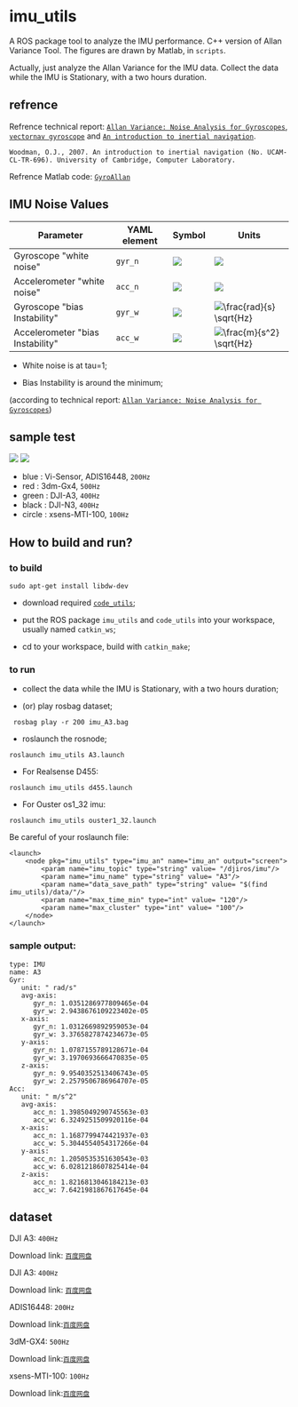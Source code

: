 # imu_utils

A ROS package tool to analyze the IMU performance. C++ version of Allan Variance Tool. 
The figures are drawn by Matlab, in `scripts`.

Actually, just analyze the Allan Variance for the IMU data. Collect the data while the IMU is Stationary, with a two hours duration.

## refrence

Refrence technical report: [`Allan Variance: Noise Analysis for Gyroscopes`](http://cache.freescale.com/files/sensors/doc/app_note/AN5087.pdf "Allan Variance: Noise Analysis for Gyroscopes"), [`vectornav gyroscope`](https://www.vectornav.com/support/library/gyroscope "vectornav gyroscope") and 
[`An introduction to inertial navigation`](http://www.cl.cam.ac.uk/techreports/UCAM-CL-TR-696.html "An introduction to inertial navigation").

```
Woodman, O.J., 2007. An introduction to inertial navigation (No. UCAM-CL-TR-696). University of Cambridge, Computer Laboratory.
```
Refrence Matlab code: [`GyroAllan`](https://github.com/XinLiGitHub/GyroAllan "GyroAllan")

## IMU Noise Values

Parameter | YAML element | Symbol | Units
--- | --- | --- | ---
Gyroscope "white noise" | `gyr_n` | <img src="https://latex.codecogs.com/svg.latex?{%5Csigma_g}"> | <img src="https://latex.codecogs.com/svg.latex?{%5Cfrac%7Brad%7D%7Bs%7D%5Cfrac%7B1%7D%7B%5Csqrt%7BHz%7D%7D}">
Accelerometer "white noise" | `acc_n` | <img src="https://latex.codecogs.com/svg.latex?{%5Csigma_a}"> | <img src="https://latex.codecogs.com/svg.latex?{%5Cfrac%7Bm%7D%7Bs^2%7D%5Cfrac%7B1%7D%7B%5Csqrt%7BHz%7D%7D}">
Gyroscope "bias Instability" | `gyr_w` | <img src="https://latex.codecogs.com/svg.latex?{%5Csigma_b_g}"> | <img src="http://latex.codecogs.com/svg.latex?\frac{rad}{s}&space;\sqrt{Hz}" title="\frac{rad}{s} \sqrt{Hz}" />
Accelerometer "bias Instability" | `acc_w` | <img src="https://latex.codecogs.com/svg.latex?{%5Csigma_b_a}"> | <img src="http://latex.codecogs.com/svg.latex?\frac{m}{s^2}&space;\sqrt{Hz}" title="\frac{m}{s^2} \sqrt{Hz}" />

* White noise is at tau=1;

* Bias Instability is around the minimum;

(according to technical report: [`Allan Variance: Noise Analysis for Gyroscopes`](http://cache.freescale.com/files/sensors/doc/app_note/AN5087.pdf "Allan Variance: Noise Analysis for Gyroscopes"))

## sample test

<img src="figure/gyr.jpg">
<img src="figure/acc.jpg">

* blue  : Vi-Sensor, ADIS16448, `200Hz`
* red   : 3dm-Gx4, `500Hz`
* green : DJI-A3, `400Hz`
* black : DJI-N3, `400Hz`
* circle : xsens-MTI-100, `100Hz`

## How to build and run?

### to build

```
sudo apt-get install libdw-dev
```

* download required [`code_utils`](https://github.com/gaowenliang/code_utils "code_utils");

* put the ROS package `imu_utils` and `code_utils` into your workspace, usually named `catkin_ws`;

* cd to your workspace, build with `catkin_make`;


### to run

* collect the data while the IMU is Stationary, with a two hours duration;

* (or) play rosbag dataset;

```
 rosbag play -r 200 imu_A3.bag
```

* roslaunch the rosnode;

```
roslaunch imu_utils A3.launch
```

* For Realsense D455:
```
roslaunch imu_utils d455.launch
```

* For Ouster os1_32 imu:
```
roslaunch imu_utils ouster1_32.launch
```

Be careful of your roslaunch file:

```
<launch>
    <node pkg="imu_utils" type="imu_an" name="imu_an" output="screen">
        <param name="imu_topic" type="string" value= "/djiros/imu"/>
        <param name="imu_name" type="string" value= "A3"/>
        <param name="data_save_path" type="string" value= "$(find imu_utils)/data/"/>
        <param name="max_time_min" type="int" value= "120"/>
        <param name="max_cluster" type="int" value= "100"/>
    </node>
</launch>
```

### sample output:

```
type: IMU
name: A3
Gyr:
   unit: " rad/s"
   avg-axis:
      gyr_n: 1.0351286977809465e-04
      gyr_w: 2.9438676109223402e-05
   x-axis:
      gyr_n: 1.0312669892959053e-04
      gyr_w: 3.3765827874234673e-05
   y-axis:
      gyr_n: 1.0787155789128671e-04
      gyr_w: 3.1970693666470835e-05
   z-axis:
      gyr_n: 9.9540352513406743e-05
      gyr_w: 2.2579506786964707e-05
Acc:
   unit: " m/s^2"
   avg-axis:
      acc_n: 1.3985049290745563e-03
      acc_w: 6.3249251509920116e-04
   x-axis:
      acc_n: 1.1687799474421937e-03
      acc_w: 5.3044554054317266e-04
   y-axis:
      acc_n: 1.2050535351630543e-03
      acc_w: 6.0281218607825414e-04
   z-axis:
      acc_n: 1.8216813046184213e-03
      acc_w: 7.6421981867617645e-04
```

## dataset

DJI A3: `400Hz`

Download link: [`百度网盘`](https://pan.baidu.com/s/1jJYg8R0 "DJI A3")


DJI A3: `400Hz`

Download link: [`百度网盘`](https://pan.baidu.com/s/1pLXGqx1 "DJI N3")


ADIS16448: `200Hz`
 
Download link:[`百度网盘`](https://pan.baidu.com/s/1dGd0mn3 "ADIS16448")

3dM-GX4: `500Hz`

Download link:[`百度网盘`](https://pan.baidu.com/s/1ggcan9D "GX4")

xsens-MTI-100: `100Hz`

Download link:[`百度网盘`](https://pan.baidu.com/s/1i64xkgP "MTI-100")
